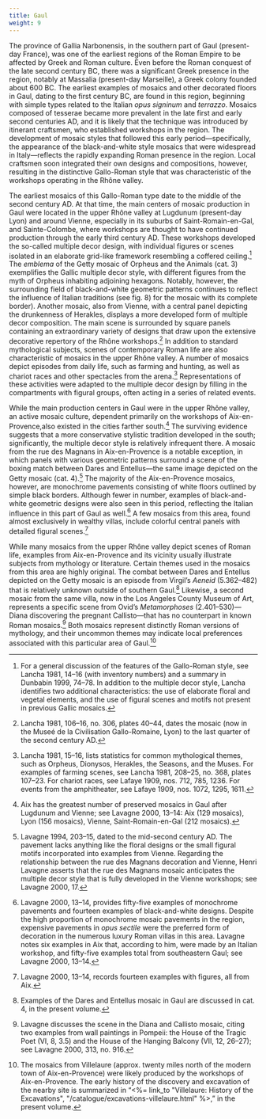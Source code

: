 ```yaml
---
title: Gaul
weight: 9
---
```

The province of Gallia Narbonensis, in the southern part of Gaul (present-day
France), was one of the earliest regions of the Roman Empire to be affected by
Greek and Roman culture. Even before the Roman conquest of the late second
century BC, there was a significant Greek presence in the region, notably at
Massalia (present-day Marseille), a Greek colony founded about 600 BC. The
earliest examples of mosaics and other decorated floors in Gaul, dating to the
first century BC, are found in this region, beginning with simple types related
to the Italian *opus signinum* and *terrazzo*. Mosaics composed of tesserae
became more prevalent in the late first and early second centuries AD, and it is
likely that the technique was introduced by itinerant craftsmen, who established
workshops in the region. The development of mosaic styles that followed this
early period—specifically, the appearance of the black-and-white style mosaics
that were widespread in Italy—reflects the rapidly expanding Roman presence in
the region. Local craftsmen soon integrated their own designs and compositions,
however, resulting in the distinctive Gallo-Roman style that was characteristic
of the workshops operating in the Rhône valley.

The earliest mosaics of this Gallo-Roman type date to the middle of the second
century AD. At that time, the main centers of mosaic production in Gaul were
located in the upper Rhône valley at Lugdunum (present-day Lyon) and around
Vienne, especially in its suburbs of Saint-Romain-en-Gal, and Sainte-Colombe,
where workshops are thought to have continued production through the early third
century AD. These workshops developed the so-called multiple decor design, with
individual figures or scenes isolated in an elaborate grid-like framework
resembling a coffered ceiling.[^1] The *emblema* of the Getty mosaic of Orpheus
and the Animals (cat. 3) exemplifies the Gallic multiple decor style, with
different figures from the myth of Orpheus inhabiting adjoining hexagons.
Notably, however, the surrounding field of black-and-white geometric patterns
continues to reflect the influence of Italian traditions (see fig. 8) for
the mosaic with its complete border). Another mosaic, also from Vienne, with a
central panel depicting the drunkenness of Herakles, displays a more developed form
of multiple decor composition. The main scene is surrounded by square panels
containing an extraordinary variety of designs that draw upon the extensive
decorative repertory of the Rhône workshops.[^2] In addition to standard
mythological subjects, scenes of contemporary Roman life are also characteristic
of mosaics in the upper Rhône valley. A number of mosaics depict episodes from
daily life, such as farming and hunting, as well as chariot races and other
spectacles from the arena.[^3] Representations of these activities were adapted
to the multiple decor design by filling in the compartments with figural groups,
often acting in a series of related events.

While the main production centers in Gaul were in the upper Rhône valley, an
active mosaic culture, dependent primarily on the workshops of
Aix-en-Provence,also existed in the cities farther south.[^4] The surviving
evidence suggests that a more conservative stylistic tradition developed in the
south; significantly, the multiple decor style is relatively infrequent there. A
mosaic from the rue des Magnans in Aix-en-Provence is a notable exception, in
which panels with various geometric patterns surround a scene of the boxing
match between Dares and Entellus—the same image depicted on the Getty mosaic
(cat. 4).[^5] The majority of the Aix-en-Provence mosaics, however, are
monochrome pavements consisting of white floors outlined by simple black
borders. Although fewer in number, examples of black-and-white geometric designs
were also seen in this period, reflecting the Italian influence in this part of
Gaul as well.[^6] A few mosaics from this area, found almost exclusively in
wealthy villas, include colorful central panels with detailed figural
scenes.[^7]

While many mosaics from the upper Rhône valley depict scenes of Roman life,
examples from Aix-en-Provence and its vicinity usually illustrate subjects from
mythology or literature. Certain themes used in the mosaics from this area are
highly original. The combat between Dares and Entellus depicted on the Getty
mosaic is an episode from Virgil’s *Aeneid* (5.362–482) that is relatively
unknown outside of southern Gaul.[^8] Likewise, a second mosaic from the same
villa, now in the Los Angeles County Museum of Art, represents a specific scene
from Ovid’s *Metamorphoses* (2.401–530)—Diana discovering the pregnant
Callisto—that has no counterpart in known Roman mosaics.[^9] Both mosaics
represent distinctly Roman versions of mythology, and their uncommon themes may
indicate local preferences associated with this particular area of Gaul.[^10]

[^1]: For a general discussion of the features of the Gallo-Roman style, see Lancha 1981, 14–16 (with inventory numbers) and a summary in Dunbabin 1999, 74–78. In addition to the multiple decor style, Lancha identifies two additional characteristics: the use of elaborate floral and vegetal elements, and the use of figural scenes and motifs not present in previous Gallic mosaics.

[^2]: Lancha 1981, 106–16, no. 306, plates 40–44, dates the mosaic (now in the Museé de la Civilisation Gallo-Romaine, Lyon) to the last quarter of the second century AD.

[^3]: Lancha 1981, 15–16, lists statistics for common mythological themes, such as Orpheus, Dionysos, Herakles, the Seasons, and the Muses. For examples of farming scenes, see Lancha 1981, 208–25, no. 368, plates 107–23. For chariot races, see Lafaye 1909, nos. 712, 785, 1236. For events from the amphitheater, see Lafaye 1909, nos. 1072, 1295, 1611.

[^4]: Aix has the greatest number of preserved mosaics in Gaul after Lugdunum and Vienne; see Lavagne 2000, 13–14: Aix (129 mosaics), Lyon (156 mosaics), Vienne, Saint-Romain-en-Gal (212 mosaics).

[^5]: Lavagne 1994, 203–15, dated to the mid-second century AD. The pavement lacks anything like the floral designs or the small figural motifs incorporated into examples from Vienne. Regarding the relationship between the rue des Magnans decoration and Vienne, Henri Lavagne asserts that the rue des Magnans mosaic anticipates the multiple decor style that is fully developed in the Vienne workshops; see Lavagne 2000, 17.

[^6]: Lavagne 2000, 13–14, provides fifty-five examples of monochrome pavements and fourteen examples of black-and-white designs. Despite the high proportion of monochrome mosaic pavements in the region, expensive pavements in <span class="popup popup-definition" data-definition='<%= define_term("opus-sectile") %>'>*opus sectile*</span> were the preferred form of decoration in the numerous luxury Roman villas in this area. Lavagne notes six examples in Aix that, according to him, were made by an Italian workshop, and fifty-five examples total from southeastern Gaul; see Lavagne 2000, 13–14.

[^7]: Lavagne 2000, 13–14, records fourteen examples with figures, all from Aix.

[^8]: Examples of the Dares and Entellus mosaic in Gaul are discussed in cat. 4, in the present volume.

[^9]: Lavagne discusses the scene in the Diana and Callisto mosaic, citing two examples from wall paintings in Pompeii: the House of the Tragic Poet (VI, 8, 3.5) and the House of the Hanging Balcony (VII, 12, 26–27); see Lavagne 2000, 313, no. 916.

[^10]: The mosaics from Villelaure (approx. twenty miles north of the modern town of Aix-en-Provence) were likely produced by the workshops of Aix-en-Provence. The early history of the discovery and excavation of the nearby site is summarized in “<%= link_to "Villelaure: History of the Excavations", "/catalogue/excavations-villelaure.html" %>,” in the present volume.
